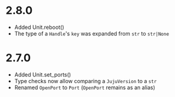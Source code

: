 # 2.8.0

* Added Unit.reboot()
* The type of a `Handle`'s `key` was expanded from `str` to `str|None`

# 2.7.0

* Added Unit.set_ports()
* Type checks now allow comparing a `JujuVersion` to a `str`
* Renamed `OpenPort` to `Port` (`OpenPort` remains as an alias)
